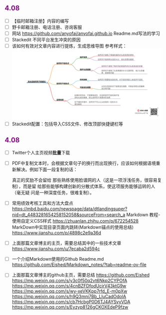 ## <font color = purple>4.08 </font>
- [ ] 【临时邮箱注册】内容的编写
- [ ] 野卡邮箱注册、电话注册、咨询客服
- [ ] 网站 https://github.com/anyofai/anyofai.github.io  Readme.md写法的学习
- [ ] Stackedit 不同平台发生冲突的原因
- [ ] 该如何有效对文章内容进行提炼，生成思维导图
	参考样式：
	<img src="./picture/待办事项/04-08-01.png">
- [ ] 	Stackedit配置：包括导入CSS文件、修改顶部快捷键栏等
 
## <font color = purple>4.08 </font>
- [ ] Twitter个人主页视频**批量**下载 
- [ ] PDF中复制文本时，会根据文章句子的换行而出现换行，应该如何根据语境重新解决。例如下面一段复制的话：
	
	真正的奖励不会留给
那些熟练使用脸谱网的人（这是一项浮浅任务，很容易复制），而是留
给那些能够构建创新的分散式体系，使这项服务能够运转的人（毫无疑
问是一种深度任务，很难复制）。
- [ ] 常用绩效考核工具和方法大盘点
	https://mbd.baidu.com/newspage/data/dtlandingsuper?nid=dt_4483281654258152058&sourceFrom=search_a
Markdown 教程-使用自定义CSS样式
	https://zhuanlan.zhihu.com/p/672254528
MarkDown中实现目录页面内跳转(Markdown锚点的使用总结)
	https://www.jianshu.com/p/4898c2e9a36d
- [ ] 上面那篇文章博主的主页，需要总结其中的一些技术文章
	https://www.jianshu.com/u/7ecaba2d594c
- [ ] 一个介绍Markdown使用的Github Readme.md 	
	https://github.com/Eished/Markdown_notes/?tab=readme-ov-file 
- [ ] 	上面那篇文章博主的github主页，需要总结
	https://github.com/Eished 
	https://mp.weixin.qq.com/s/y3c0f50q2vt6Nkp2CYPOfA
	https://mp.weixin.qq.com/s/4cnBZFDfodUcirV43ktG9w
	https://mp.weixin.qq.com/s/wy-xeVKKpp7rfd_E-m0pXw
	https://mp.weixin.qq.com/s/h9Q3mni7Bb_LluCadOdolA
	https://mp.weixin.qq.com/s/cb7HcbgP0D6TJ4AYSvyVDA
	https://mp.weixin.qq.com/s/Eyzyp8126gCKOXEdeP9fzw
	
<!--stackedit_data:
eyJoaXN0b3J5IjpbLTgyNDU1MzM3NSwtMTMzNzI4NzIxNywtMT
YyNzk4MDAxNSw3NzQ0Njk5OCwtNjQ3Njk3MTM5LC0xNDg4MjA0
NTAzLC0zNzg5MDk0OTgsLTY0MTgwNzgyMiwxODY5OTIxNjg5LD
Y3NzAxOTEyNSwtMTU3MjA0NTkzNV19
-->